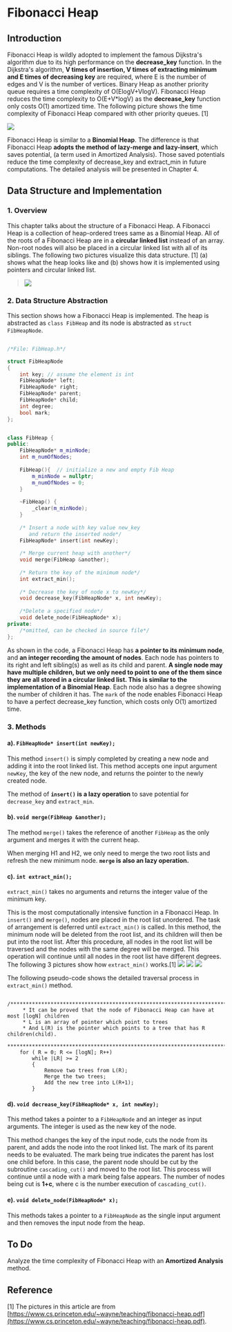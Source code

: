 # Fibonacci Heap
## Introduction

Fibonacci Heap is wildly adopted to implement the famous Dijkstra's algorithm due to its high performance on the **decrease_key** function. In the Dijkstra's algorithm, **V times of insertion, V times of extracting minimum and E times of decreasing key** are required, where E is the number of edges and V is the number of vertices. Binary Heap as another priority queue requires a time complexity of O(ElogV+VlogV). Fibonacci Heap reduces the time complexity to O(E+V*logV) as the **decrease_key** function only costs O(1) amortized time. The following picture shows the time complexity of Fibonacci Heap compared with other priority queues. [1]

![](https://github.com/woodfrog/FibonacciHeap/blob/master/readme_pics/1.png?raw=true)


Fibonacci Heap is similar to a **Binomial Heap**. The difference is that Fibonacci Heap **adopts the method of lazy-merge and lazy-insert**, which saves potential, (a term used in Amortized Analysis). Those saved potentials reduce the time complexity of decrease_key and extract_min in future computations. The detailed analysis will be presented in Chapter 4.

## Data Structure and Implementation
### 1. Overview
 This chapter talks about the structure of a Fibonacci Heap. A Fibonacci Heap is a collection of heap-ordered trees same as a Binomial Heap. All of the roots of a Fibonacci Heap are in a **circular linked list** instead of an array. Non-root nodes will also be placed in a circular linked list with all of its siblings. The following two pictures visualize this data structure. [1] (a) shows what the heap looks like and (b) shows how it is implemented using pointers and circular linked list.
>![](https://github.com/woodfrog/FibonacciHeap/blob/master/readme_pics/2.png?raw=true)

### 2. Data Structure Abstraction
This section shows how a Fibonacci Heap is implemented. The heap is abstracted as `class FibHeap` and its node is abstracted as `struct FibHeapNode`.

```cpp

/*File: FibHeap.h*/

struct FibHeapNode
{
    int key; // assume the element is int
    FibHeapNode* left;
    FibHeapNode* right;
    FibHeapNode* parent;
    FibHeapNode* child;
    int degree;
    bool mark;
};


class FibHeap {
public:
    FibHeapNode* m_minNode;
    int m_numOfNodes;
    
    FibHeap(){  // initialize a new and empty Fib Heap
    	m_minNode = nullptr;
   	 	m_numOfNodes = 0;
    }
    
    ~FibHeap() {
    	_clear(m_minNode);
    }
    
    /* Insert a node with key value new_key
       and return the inserted node*/
    FibHeapNode* insert(int newKey);
    
    /* Merge current heap with another*/
    void merge(FibHeap &another); 
    
    /* Return the key of the minimum node*/ 
    int extract_min(); 
    
    /* Decrease the key of node x to newKey*/   
    void decrease_key(FibHeapNode* x, int newKey);
    
    /*Delete a specified node*/
    void delete_node(FibHeapNode* x);
private:
	/*omitted, can be checked in source file*/
};

```

As shown in the code, a Fibonacci Heap has **a pointer to its minimum node**, and **an integer recording the amount of nodes**. Each node has pointers to its right and left sibling(s) as well as its child and parent. **A single node may have multiple children, but we only need to point to one of the them since they are all stored in a circular linked list. This is similar to the implementation of a Binomial Heap**. Each node also has a degree showing the number of children it has. The `mark` of the node enables Fibonacci Heap to have a perfect decrease_key function, which costs only O(1) amortized time. 

### 3. Methods
#### a). `FibHeapNode* insert(int newKey);`

This method `insert()` is simply completed by creating a new node and adding it into the root linked list. This method accepts one input argument `newKey`, the key of the new node, and returns the pointer to the newly created node.

The method of **`insert()` is a lazy operation** to save potential for `decrease_key` and `extract_min`.

#### b). `void merge(FibHeap &another);`

The method `merge()` takes the reference of another `FibHeap` as the only argument and merges it with the current heap.

When merging H1 and H2, we only need to merge the two root lists and refresh the new minimum node. **`merge` is also an lazy operation.**

#### c). `int extract_min();`

`extract_min()` takes no arguments and returns the integer value of the minimum key.
    
This is the most computationally intensive function in a Fibonacci Heap. In `insert()` and `merge()`, nodes are placed in the root list unordered. The task of arrangement is deferred until `extract_min()` is called. In this method, the minimum node will be deleted from the root list, and its children will then be put into the root list. After this procedure, all nodes in the root list will be traversed and the nodes with the same degree will be merged. This operation will continue until all nodes in the root list have different degrees. The following 3 pictures show how `extract_min()` works.[1]
 ![](https://github.com/woodfrog/FibonacciHeap/blob/master/readme_pics/3.png?raw=true)
 ![](https://github.com/woodfrog/FibonacciHeap/blob/master/readme_pics/4.png?raw=true)
 ![](https://github.com/woodfrog/FibonacciHeap/blob/master/readme_pics/5.png?raw=true)

The following pseudo-code shows the detailed traversal process in `extract_min()` method.

        /**********************************************************************************
         * It can be proved that the node of Fibonacci Heap can have at most [logN] children
         * L is an array of pointer which point to trees
         * And L(R) is the pointer which points to a tree that has R children(child). 
         **********************************************************************************/
        for ( R = 0; R <= [logN]; R++)
            while |LR| >= 2
            {
                Remove two trees from L(R);
                Merge the two trees;
                Add the new tree into L(R+1);
            }


#### d). `void decrease_key(FibHeapNode* x, int newKey);`

This method takes a pointer to a `FibHeapNode` and an integer as input arguments. The integer is used as the new key of the node.
    
This method changes the key of the input node, cuts the node from its parent, and adds the node into the root linked list. The mark of its parent needs to be evaluated. The mark being true indicates the parent has lost one child before. In this case, the parent node should be cut by the subroutine `cascading_cut()` and moved to the root list. This process will continue until a node with a mark being false appears. The number of nodes being cut is **1+c**, where c is the number execution of `cascading_cut()`.

#### e). `void delete_node(FibHeapNode* x);`

This methods takes a pointer to a `FibHeapNode` as the single input argument and then removes the input node from the heap.

## To Do
Analyze the time complexity of Fibonacci Heap with an **Amortized Analysis** method.

## Reference
[1] The pictures in this article are from [https://www.cs.princeton.edu/~wayne/teaching/fibonacci-heap.pdf](https://www.cs.princeton.edu/~wayne/teaching/fibonacci-heap.pdf).
